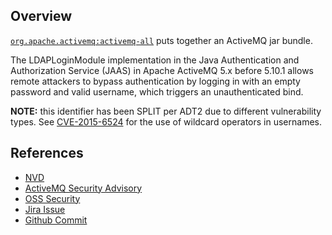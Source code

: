 ## Overview
[`org.apache.activemq:activemq-all`](http://search.maven.org/#search%7Cga%7C1%7Ca%3A%22activemq-all%22) puts together an ActiveMQ jar bundle.

The LDAPLoginModule implementation in the Java Authentication and Authorization Service (JAAS) in Apache ActiveMQ 5.x before 5.10.1 allows remote attackers to bypass authentication by logging in with an empty password and valid username, which triggers an unauthenticated bind.

**NOTE:** this identifier has been SPLIT per ADT2 due to different vulnerability types. See [CVE-2015-6524](https://snyk.io/vuln/SNYK-JAVA-ORGAPACHEACTIVEMQ-30477) for the use of wildcard operators in usernames.

## References
- [NVD](https://web.nvd.nist.gov/view/vuln/detail?vulnId=CVE-2014-3612)
- [ActiveMQ Security Advisory](http://activemq.apache.org/security-advisories.data/CVE-2014-3612-announcement.txt)
- [OSS Security](http://seclists.org/oss-sec/2015/q1/427)
- [Jira Issue](https://issues.apache.org/jira/browse/AMQ-5345)
- [Github Commit](https://github.com/apache/activemq/commit/22f2f3dde757d31307da772d579815c1d169bc39)
